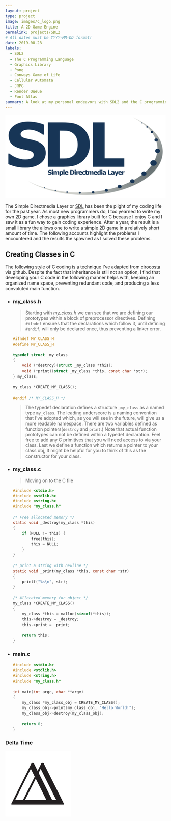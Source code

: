 ```yaml
---
layout: project
type: project
image: images/c_logo.png
title: A 2D Game Engine
permalink: projects/SDL2
# All dates must be YYYY-MM-DD format!
date: 2019-08-28
labels:
  - SDL2
  - The C Programming Language
  - Graphics Library
  - Pong
  - Conways Game of Life
  - Cellular Automata
  - JRPG
  - Render Queue
  - Font Atlas
summary: A look at my personal endeavors with SDL2 and the C programming language. 
---
```

<img class="ui small right floated image" src="../images/SDL_Logo.svg.png">

The Simple Directmedia Layer or [SDL](https://www.libsdl.org/) has been the plight of my coding life for the past year. As most new programmers do, I too yearned to write my own 2D game.  I chose a graphics library built for C because I enjoy C and I saw it as a fun way to gain coding experience. After a year, the result is a small library the allows one to write a simple 2D game in a relatively short amount of time. The following accounts highlight the problems I encountered and the results the spawned as I solved these problems.

## Creating Classes in C

The following style of C coding is a technique I've adapted from [cirocosta](https://github.com/cirocosta/observer-c) via github.  Despite the fact that inheritance is still not an option, I find that developing your C code in the following manner helps with, keeping an organized name space, preventing redundant code, and producing a less convoluted main function. 

- ### my_class.h
    > Starting with *my_class.h* we can see that we are defining our prototypes within a block of preprocessor directives. Defining `#ifndef` ensures that the declarations which follow it, until defining `#endif`, will only be declared once, thus preventing a linker error.
    ```c
    #ifndef MY_CLASS_H
    #define MY_CLASS_H

    typedef struct _my_class
    {
        void (*destroy)(struct _my_class *this);
        void (*print)(struct _my_class *this, const char *str);
    } my_class;

    my_class *CREATE_MY_CLASS();

    #endif /* MY_CLASS_H */
    ```
    > The typedef declaration defines a structure `_my_class` as a named type `my_class`. The leading underscore is a naming convention that I've adopted which, as you will see in the future, will give us a more readable namespace. There are two variables defined as function pointers(`destroy` and `print`.) Note that actual function prototypes can not be defined within a typedef declaration. Feel free to add any C primitives that you will need access to via your class. Last we define a function which returns a pointer to your class obj, It might be helpful for you to think of this as the constructor for your class.

- ### my_class.c

    > Moving on to the C file
    ```c
    #include <stdio.h>
    #include <stdlib.h>
    #include <string.h>
    #include "my_class.h"

    /* Free allocated memory */
    static void _destroy(my_class *this)
    {
        if (NULL != this) {
            free(this);
            this = NULL;
        }
    }

    /* print a string with newline */
    static void _print(my_class *this, const char *str)
    {
        printf("%s\n", str);
    }

    /* Allocated memory for object */
    my_class *CREATE_MY_CLASS()
    {
        my_class *this = malloc(sizeof(*this));
        this->destroy = _destroy;
        this->print = _print;

        return this;
    }
    ```

- ### main.c

    ```c
    #include <stdio.h>
    #include <stdlib.h>
    #include <string.h>
    #include "my_class.h"

    int main(int argc, char **argv)
    {
        my_class *my_class_obj = CREATE_MY_CLASS();
        my_class_obj->print(my_class_obj, "Hello World!");
        my_class_obj->destroy(my_class_obj);

        return 0;
    }
    ```

### Delta Time

<img class="ui medium left floated image" src="../images/delta.png">
